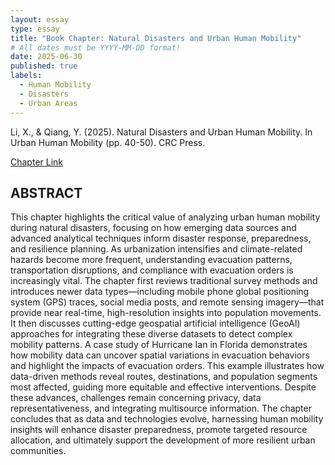 ```yaml
---
layout: essay
type: essay
title: "Book Chapter: Natural Disasters and Urban Human Mobility"
# All dates must be YYYY-MM-DD format!
date: 2025-06-30
published: true
labels:
  - Human Mobility
  - Disasters
  - Urban Areas
---
```


Li, X., & Qiang, Y. (2025). Natural Disasters and Urban Human Mobility. In Urban Human Mobility (pp. 40-50). CRC Press.

[Chapter Link](https://www.taylorfrancis.com/chapters/edit/10.1201/9781003503262-7/natural-disasters-urban-human-mobility-xiang-li-yi-qiang)

## ABSTRACT
This chapter highlights the critical value of analyzing urban human mobility during natural disasters, focusing on how emerging data sources and advanced analytical techniques inform disaster response, preparedness, and resilience planning. As urbanization intensifies and climate-related hazards become more frequent, understanding evacuation patterns, transportation disruptions, and compliance with evacuation orders is increasingly vital. The chapter first reviews traditional survey methods and introduces newer data types—including mobile phone global positioning system (GPS) traces, social media posts, and remote sensing imagery—that provide near real-time, high-resolution insights into population movements. It then discusses cutting-edge geospatial artificial intelligence (GeoAI) approaches for integrating these diverse datasets to detect complex mobility patterns. A case study of Hurricane Ian in Florida demonstrates how mobility data can uncover spatial variations in evacuation behaviors and highlight the impacts of evacuation orders. This example illustrates how data-driven methods reveal routes, destinations, and population segments most affected, guiding more equitable and effective interventions. Despite these advances, challenges remain concerning privacy, data representativeness, and integrating multisource information. The chapter concludes that as data and technologies evolve, harnessing human mobility insights will enhance disaster preparedness, promote targeted resource allocation, and ultimately support the development of more resilient urban communities.
